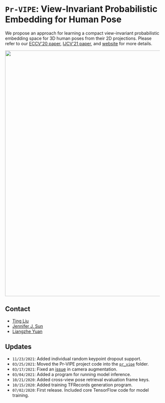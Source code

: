 # **`Pr-VIPE`**: **V**iew\-**I**nvariant **Pr**obabilistic **E**mbedding for Human Pose

We propose an approach for learning a compact view-invariant probabilistic
embedding space for 3D human poses from their 2D projections. Please refer to our [ECCV'20 paper](https://arxiv.org/abs/1912.01001), [IJCV'21 paper](https://arxiv.org/abs/2010.13321), and [website](https://sites.google.com/corp/view/pr-vipe/home) for more details.

<p align="center">
  <img src="../doc/fig/manifold.png" width=800></br>
</p>

## Contact
- [Ting Liu](https://github.com/tingliu)
- [Jennifer J. Sun](https://github.com/jenjsun)
- [Liangzhe Yuan](https://github.com/yuanliangzhe)

## Updates
- `11/23/2021`: Added individual random keypoint dropout support.
- `03/25/2021`: Moved the Pr-VIPE project code into the [`pr_vipe`](https://github.com/google-research/google-research/tree/master/poem/pr_vipe) folder.
- `03/17/2021`: Fixed an [issue](https://github.com/google-research/google-research/issues/636) in camera augmentation.
- `03/04/2021`: Added a program for running model inference.
- `10/21/2020`: Added cross-view pose retrieval evaluation frame keys.
- `10/15/2020`: Added training TFRecords generation program.
- `07/02/2020`: First release. Included core TensorFlow code for model training.
